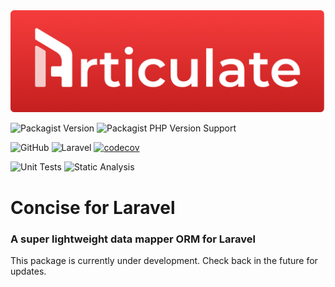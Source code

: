 <img src="articulate.png">

![Packagist Version](https://img.shields.io/packagist/v/articulate/concise)
![Packagist PHP Version Support](https://img.shields.io/packagist/php-v/articulate/concise)

![GitHub](https://img.shields.io/github/license/articulate-laravel/concise)
![Laravel](https://img.shields.io/badge/laravel-11.x-red.svg)
[![codecov](https://codecov.io/gh/articulate-laravel/concise/branch/main/graph/badge.svg?token=FHJ41NQMTA)](https://codecov.io/gh/articulate-laravel/concise)

![Unit Tests](https://github.com/articulate-laravel/concise/actions/workflows/tests.yml/badge.svg)
![Static Analysis](https://github.com/articulate-laravel/concise/actions/workflows/static-analysis.yml/badge.svg)

# Concise for Laravel
### A super lightweight data mapper ORM for Laravel

This package is currently under development.
Check back in the future for updates.
